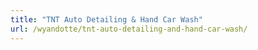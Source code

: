 ```yaml
---
title: "TNT Auto Detailing & Hand Car Wash"
url: /wyandotte/tnt-auto-detailing-and-hand-car-wash/
---
```

